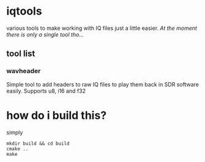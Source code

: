 # iqtools
various tools to make working with IQ files just a little easier. _At the moment there is only a single tool tho..._

## tool list

### wavheader
Simple tool to add headers to raw IQ files to play them back in SDR software easily. Supports u8, i16 and f32

# how do i build this?

simply
```
mkdir build && cd build
cmake ..
make
```
